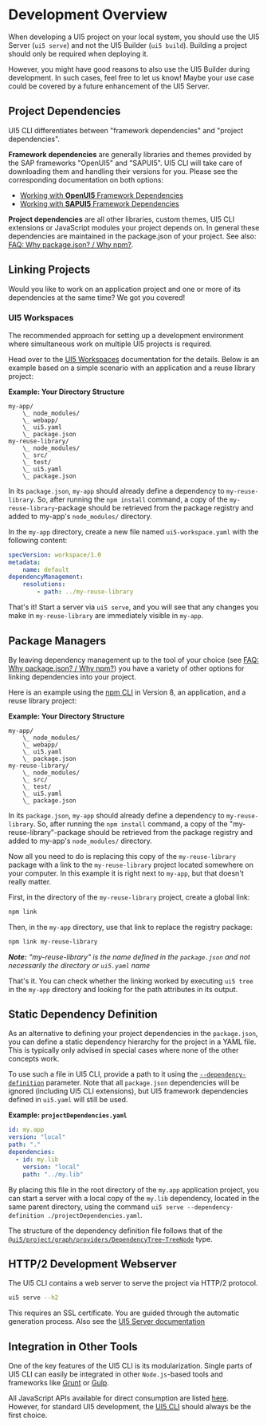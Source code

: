 # Development Overview
When developing a UI5 project on your local system, you should use the UI5 Server (`ui5 serve`) and not the UI5 Builder (`ui5 build`). Building a project should only be required when deploying it.

However, you might have good reasons to also use the UI5 Builder during development. In such cases, feel free to let us know! Maybe your use case could be covered by a future enhancement of the UI5 Server.

## Project Dependencies

UI5 CLI differentiates between "framework dependencies" and "project dependencies".

**Framework dependencies** are generally libraries and themes provided by the SAP frameworks "OpenUI5" and "SAPUI5". UI5 CLI will take care of downloading them and handling their versions for you. Please see the corresponding documentation on both options:

* [Working with **OpenUI5** Framework Dependencies](./OpenUI5)
* [Working with **SAPUI5** Framework Dependencies](./SAPUI5)

**Project dependencies** are all other libraries, custom themes, UI5 CLI extensions or JavaScript modules your project depends on. In general these dependencies are maintained in the package.json of your project. See also: [FAQ: Why package.json? / Why npm?](./FAQ#why-packagejson-why-npm).

## Linking Projects
Would you like to work on an application project and one or more of its dependencies at the same time? We got you covered!

### UI5 Workspaces
The recommended approach for setting up a development environment where simultaneous work on multiple UI5 projects is required.

Head over to the [UI5 Workspaces](./Workspace) documentation for the details. Below is an example based on a simple scenario with an application and a reuse library project:

**Example: Your Directory Structure**
```
my-app/
    \_ node_modules/
    \_ webapp/
    \_ ui5.yaml
    \_ package.json
my-reuse-library/
    \_ node_modules/
    \_ src/
    \_ test/
    \_ ui5.yaml
    \_ package.json
```

In its `package.json`, `my-app` should already define a dependency to `my-reuse-library`. So, after running the `npm install` command, a copy of the `my-reuse-library`-package should be retrieved from the package registry and added to my-app's `node_modules/` directory.

In the `my-app` directory, create a new file named `ui5-workspace.yaml` with the following content:

```yaml title="ui5-workspace.yaml"
specVersion: workspace/1.0
metadata:
    name: default
dependencyManagement:
    resolutions:
        - path: ../my-reuse-library
```

That's it! Start a server via `ui5 serve`, and you will see that any changes you make in `my-reuse-library` are immediately visible in `my-app`.

## Package Managers

By leaving dependency management up to the tool of your choice (see [FAQ: Why package.json? / Why npm?](./FAQ#why-packagejson-why-npm)) you have a variety of other options for linking dependencies into your project.

Here is an example using the [npm CLI](https://www.npmjs.com/get-npm) in Version 8, an application, and a reuse library project:

**Example: Your Directory Structure**
```
my-app/
    \_ node_modules/
    \_ webapp/
    \_ ui5.yaml
    \_ package.json
my-reuse-library/
    \_ node_modules/
    \_ src/
    \_ test/
    \_ ui5.yaml
    \_ package.json
```

In its `package.json`, `my-app` should already define a dependency to `my-reuse-library`. So, after running the `npm install` command, a copy of the "my-reuse-library"-package should be retrieved from the package registry and added to my-app's `node_modules/` directory.

Now all you need to do is replacing this copy of the `my-reuse-library` package with a  link to the `my-reuse-library` project located somewhere on your computer. In this example it is right next to `my-app`, but that doesn't really matter.

First, in the directory of the `my-reuse-library` project, create a global link:
```sh
npm link
```

Then, in the `my-app` directory, use that link to replace the registry package:
```sh
npm link my-reuse-library
```
_**Note:** "my-reuse-library" is the name defined in the `package.json` and not necessarily the directory or `ui5.yaml` name_

That's it. You can check whether the linking worked by executing `ui5 tree` in the `my-app` directory and looking for the path attributes in its output.

## Static Dependency Definition

As an alternative to defining your project dependencies in the `package.json`, you can define a static dependency hierarchy for the project in a YAML file. This is typically only advised in special cases where none of the other concepts work.

To use such a file in UI5 CLI, provide a path to it using the [`--dependency-definition`](./CLI#common-options) parameter. Note that all `package.json` dependencies will be ignored (including UI5 CLI extensions), but UI5 framework dependencies defined in `ui5.yaml` will still be used.

**Example: `projectDependencies.yaml`**

```yaml
id: my.app
version: "local"
path: "."
dependencies:
  - id: my.lib
    version: "local"
    path: "../my.lib"
```

By placing this file in the root directory of the `my.app` application project, you can start a server with a local copy of the `my.lib` dependency, located in the same parent directory, using the command `ui5 serve --dependency-definition ./projectDependencies.yaml`.

The structure of the dependency definition file follows that of the [`@ui5/project/graph/providers/DependencyTree~TreeNode`](https://ui5.github.io/cli/stable/api/@ui5_project_graph_providers_DependencyTree.html#~TreeNode) type.

## HTTP/2 Development Webserver
The UI5 CLI contains a web server to serve the project via HTTP/2 protocol.

```sh
ui5 serve --h2
```

This requires an SSL certificate. You are guided through the automatic generation process. Also see the [UI5 Server documentation](./Server#ssl-certificates)

## Integration in Other Tools
One of the key features of the UI5 CLI is its modularization. Single parts of UI5 CLI can easily be integrated in other `Node.js`-based tools and frameworks like [Grunt](https://gruntjs.com/) or [Gulp](https://gulpjs.com/).

All JavaScript APIs available for direct consumption are listed [here](https://ui5.github.io/cli/v4/api/index.html). However, for standard UI5 development, the [UI5 CLI](./CLI) should always be the first choice.

